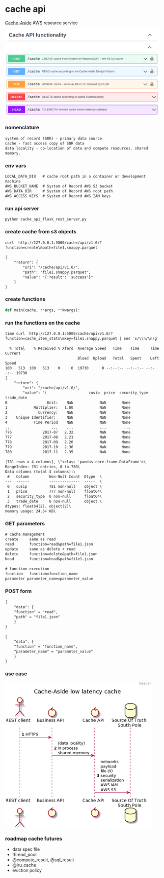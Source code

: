# cache api

[Cache-Aside](https://docs.microsoft.com/en-us/azure/architecture/patterns/cache-aside) AWS resource service 



![cache_api](image/cache_api.png?raw=true "cache_api" )

### nomenclature
``````
system of record (SOR) - primary data source
cache - fast access copy of SOR data
data locality - co-location of data and compute resources. shared memory.
``````

### env vars
``````
LOCAL_DATA_DIR   # cache root path in a container or development machine  
AWS_BUCKET_NAME  # System of Record AWS S3 bucket 
AWS_DATA_DIR     # System of Record AWS root path 
AWS ACCESS KEYS  # System of Record AWS IAM keys 
``````

### run api server
``````
python cache_api_flask_rest_server.py
``````

### create cache from s3 objects
``````
curl  http://127.0.0.1:5000/cache/api/v1.0/?function=create\&path=file1.snappy.parquet

{
    "return": {
        "uri": "/cache/api/v1.0/",
        "path": "file1.snappy.parquet",
        "value": "{'result': 'success'}"
    }
}

``````
### create functions
``````python
def main(cache, **args, **kwargs):
``````

### run the functions on the cache
``````
time curl  http://127.0.0.1:5000/cache/api/v1.0/?function=cache_item_stats\&key=file1.snappy.parquet | sed 's/\\n/\n/g'

  % Total    % Received % Xferd  Average Speed   Time    Time     Time  Current
                                 Dload  Upload   Total   Spent    Left  Speed
100   513  100   513    0     0  19730      0 --:--:-- --:--:-- --:--:-- 19730
{
    "return": {
        "uri": "/cache/api/v1.0/",
        "value": "(                   cusip  price  security_type trade_date
0                  Unit:    NaN            NaN       None
1            Multiplier:   1.00            NaN       None
2              Currency:    NaN            NaN       None
3    Unique Identifier:     NaN            NaN       None
4            Time Period    NaN            NaN       None
..                   ...    ...            ...        ...
776              2017-07   2.32            NaN       None
777              2017-08   2.21            NaN       None
778              2017-09   2.20            NaN       None
779              2017-10   2.36            NaN       None
780              2017-11   2.35            NaN       None

[781 rows x 4 columns], \"<class 'pandas.core.frame.DataFrame'>\
RangeIndex: 781 entries, 0 to 780\
Data columns (total 4 columns):\
 #   Column         Non-Null Count  Dtype  \
---  ------         --------------  -----  \
 0   cusip          781 non-null    object \
 1   price          777 non-null    float64\
 2   security_type  0 non-null      float64\
 3   trade_date     0 non-null      object \
dtypes: float64(2), object(2)\
memory usage: 24.5+ KB\

``````


### GET parameters
``````
# cache management 
create     same as read
read       function=read&path=file1.json
update     same as delete + read   
delete     function=delete&path=file1.json
head       function=head&path=file1.json

# function execution
function   function=function_name
parameter parameter_name=parameter_value
``````

### POST form
``````
{
    "data": {
    "function" = "read",
    "path" = "file1.json"
    }
}

{
    "data": {
    "function" = "function_name",
    "parameter_name" = "parameter_value"
    }
}

``````

### use case

![use case](image/cache-usecase-diagram.png?raw=true "cache_api" )


### roadmap cache futures

- data spec file
- thread_pool 
- @compute_result, @sql_result
- @lru_cache
- eviction policy
